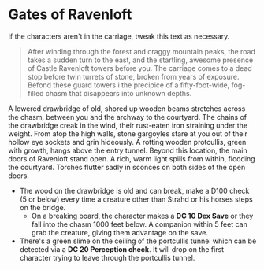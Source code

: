 # Gates of Ravenloft
If the characters aren't in the carriage, tweak this text as necessary.

>After winding through the forest and craggy mountain peaks, the road takes a sudden turn to the east, and the startling, awesome presence of Castle Ravenloft towers before you. The carriage comes to a dead stop before twin turrets of stone, broken from years of exposure. Befond these guard towers i the precipice of a fifty-foot-wide, fog-filled chasm that disappears into unknown depths.
>
A lowered drawbridge of old, shored up wooden beams stretches across the chasm, between you and the archway to the courtyard. The chains of the drawbridge creak in the wind, their rust-eaten iron straining under the weight. From atop the high walls, stone gargoyles stare at you out of their hollow eye sockets and grin hideously. A rotting wooden protcullis, green with growth, hangs above the entry tunnel. Beyond this location, the main doors of Ravenloft stand open. A rich, warm light spills from within, flodding the courtyard. Torches flutter sadly in sconces on both sides of the open doors.

* The wood on the drawbridge is old and can break, make a D100 check (5 or below) every time a creature other than Strahd or his horses steps on the bridge.
  * On a breaking board, the character makes a **DC 10 Dex Save** or they fall into the chasm 1000 feet below. A companion within 5 feet can grab the creature, giving them advantage on the save.
* There's a green slime on the ceiling of the portcullis tunnel which can be detected via a **DC 20 Perception check**. It will drop on the first character trying to leave through the portcullis tunnel.